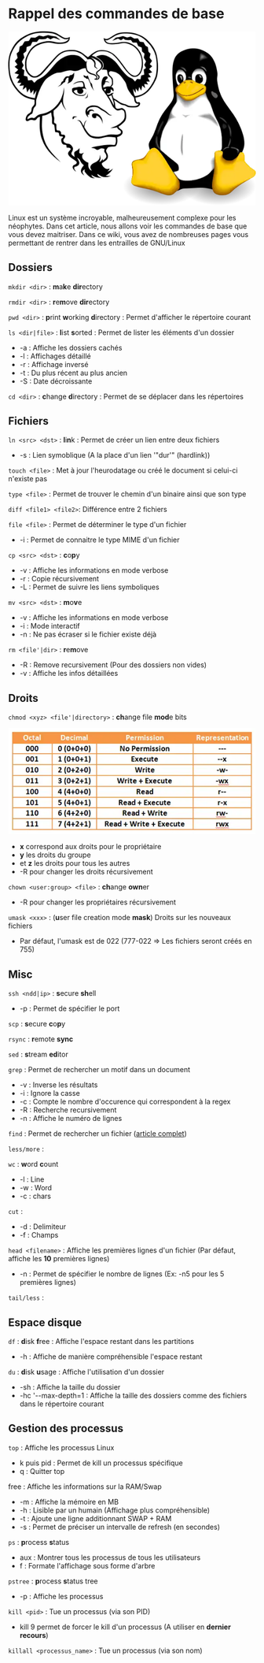 # Rappel des commandes de base

![Linux GNU](./_img/gnu_and_tux.webp)

Linux est un système incroyable, malheureusement complexe pour les
néophytes. Dans cet article, nous allons voir les commandes de base que
vous devez maitriser. Dans ce wiki, vous avez de nombreuses pages vous
permettant de rentrer dans les entrailles de GNU/Linux

## Dossiers

`mkdir <dir>` : **m**a**k**e **dir**ectory

`rmdir <dir>` : **r**e**m**ove **dir**ectory

`pwd <dir>` : **p**rint **w**orking **d**irectory : Permet d'afficher
le répertoire courant

`ls <dir|file>` : **l**ist **s**orted : Permet de lister les éléments
d'un dossier

* -a : Affiche les dossiers cachés
* -l : Affichages détaillé
* -r : Affichage inversé
* -t : Du plus récent au plus ancien
* -S : Date décroissante

`cd <dir>` : **c**hange **d**irectory : Permet de se déplacer dans les
répertoires

## Fichiers

`ln <src> <dst>` : **l**i**n**k : Permet de créer un lien entre deux
fichiers

* -s : Lien symoblique (A la place d'un lien '"dur'" (hardlink))

`touch <file>` : Met à jour l'heurodatage ou créé le document si
celui-ci n'existe pas

`type <file>` : Permet de trouver le chemin d'un binaire ainsi que son
type

`diff <file1> <file2>`: Différence entre 2 fichiers

`file <file>` : Permet de déterminer le type d'un fichier

* -i : Permet de connaitre le type MIME d'un fichier

`cp <src> <dst>` : **c**o**p**y

* -v : Affiche les informations en mode verbose
* -r : Copie récursivement
* -L : Permet de suivre les liens symboliques

`mv <src> <dst>` : **m**o**v**e

* -v : Affiche les informations en mode verbose
* -i : Mode interactif
* -n : Ne pas écraser si le fichier existe déjà

`rm <file'|dir>` : **r**e**m**ove

* -R : Remove recursivement (Pour des dossiers non vides)
* -v : Affiche les infos détaillées

## Droits

`chmod <xyz> <file'|directory>` : **ch**ange file **mod**e bits

![Tableau des chmod](./_img/chmod.webp)

* **x** correspond aux droits pour le propriétaire
* **y** les droits du groupe
* et **z** les droits pour tous les autres
* -R pour changer les droits récursivement

`chown <user:group> <file>` : **ch**ange **own**er

* -R pour changer les propriétaires récursivement

`umask <xxx>` : (**u**ser file creation mode **mask**) Droits sur les
nouveaux fichiers

* Par défaut, l'umask est de 022 (777-022 => Les fichiers seront
    créés en 755)

## Misc

`ssh <ndd|ip>` : **s**ecure **sh**ell

* -p : Permet de spécifier le port

`scp` : **s**ecure **c**o**p**y

`rsync` : **r**emote **sync**

`sed` : **s**tream **ed**itor

`grep` : Permet de rechercher un motif dans un document

* -v : Inverse les résultats
* -i : Ignore la casse
* -c : Compte le nombre d'occurence qui correspondent à la regex
* -R : Recherche recursivement
* -n : Affiche le numéro de lignes

`find` : Permet de rechercher un fichier ([article complet](https://wiki.jdelgado.fr/linux/cli/find/))

`less/more` :

`wc` : **w**ord **c**ount

* -l : Line
* -w : Word
* -c : chars

`cut` :

* -d : Delimiteur
* -f : Champs

`head <filename>` : Affiche les premières lignes d'un fichier (Par défaut, affiche les **10** premières lignes)

* -n : Permet de spécifier le nombre de lignes (Ex: -n5 pour les 5 premières lignes)

`tail/less` :

## Espace disque

`df` : **d**isk **f**ree : Affiche l'espace restant dans les partitions

* -h : Affiche de manière compréhensible l'espace restant

`du` : **d**isk **u**sage : Affiche l'utilisation d'un dossier

* -sh : Affiche la taille du dossier
* -hc '--max-depth=1 : Affiche la taille des dossiers comme des
    fichiers dans le répertoire courant

## Gestion des processus

`top` : Affiche les processus Linux

* k puis pid : Permet de kill un processus spécifique
* q : Quitter top

free : Affiche les informations sur la RAM/Swap

* -m : Affiche la mémoire en MB
* -h : Lisible par un humain (Affichage plus compréhensible)
* -t : Ajoute une ligne additionnant SWAP + RAM
* -s : Permet de préciser un intervalle de refresh (en secondes)

`ps` : **p**rocess **s**tatus

* aux : Montrer tous les processus de tous les utilisateurs
* f : Formate l'affichage sous forme d'arbre

`pstree` : **p**rocess **s**tatus tree

* -p : Affiche les processus

`kill <pid>` : Tue un processus (via son PID)

* kill 9 permet de forcer le kill d'un processus (A utiliser en
    **dernier recours**)

`killall <processus_name>` : Tue un processus (via son nom)
